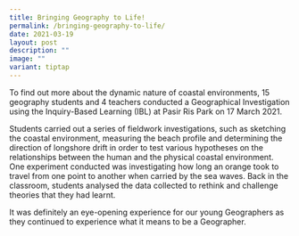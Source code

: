 ```yaml
---
title: Bringing Geography to Life!
permalink: /bringing-geography-to-life/
date: 2021-03-19
layout: post
description: ""
image: ""
variant: tiptap
---
```

<p>To find out more about the dynamic nature of coastal environments, 15
geography students and 4 teachers conducted a Geographical Investigation
using the Inquiry-Based Learning (IBL) at Pasir Ris Park on 17 March 2021.</p>
<p></p>
<p>Students carried out a series of fieldwork investigations, such as sketching
the coastal environment, measuring the beach profile and determining the
direction of longshore drift in order to test various hypotheses on the
relationships between the human and the physical coastal environment. One
experiment conducted was investigating how long an orange took to travel
from one point to another when carried by the sea waves. Back in the classroom,
students analysed the data collected to rethink and challenge theories
that they had learnt.</p>
<p></p>
<p>It was definitely an eye-opening experience for our young Geographers
as they continued to experience what it means to be a Geographer.</p>